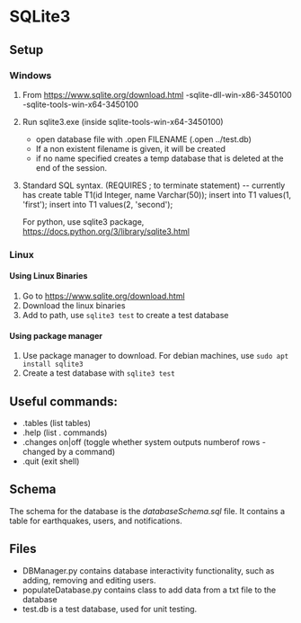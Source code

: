 # SQLite3

## Setup

### Windows

1. From https://www.sqlite.org/download.html
    -sqlite-dll-win-x86-3450100
    -sqlite-tools-win-x64-3450100

1. Run sqlite3.exe (inside sqlite-tools-win-x64-3450100)
    - open database file with .open FILENAME (.open ../test.db)
    - If a non existent filename is given, it will be created
    - if no name specified creates a temp database that is deleted at the end of the session.

1. Standard SQL syntax. (REQUIRES ; to terminate statement)
    -- currently has
    create table T1(id Integer, name Varchar(50));
    insert into T1 values(1, 'first');
    insert into T1 values(2, 'second');

    For python, use sqlite3 package, https://docs.python.org/3/library/sqlite3.html

### Linux

#### Using Linux Binaries

1. Go to https://www.sqlite.org/download.html
1. Download the linux binaries
1. Add to path, use `sqlite3 test` to create a test database

#### Using package manager

1. Use package manager to download. For debian machines, use `sudo apt install sqlite3`
1. Create a test database with `sqlite3 test`

## Useful commands: 
- .tables (list tables)
- .help (list . commands)
- .changes on|off (toggle whether system outputs numberof rows - changed by a command)
- .quit (exit shell)

## Schema
The schema for the database is the _databaseSchema.sql_ file. It contains a table for earthquakes, users, and notifications.

## Files
- DBManager.py contains database interactivity functionality, such as adding, removing and editing users.
- populateDatabase.py contains class to add data from a txt file to the database
- test.db is a test database, used for unit testing.
